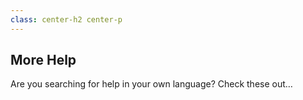 ```yaml
---
class: center-h2 center-p
---
```


## More Help

Are you searching for help in your own language? Check these out…
